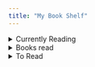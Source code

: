 ```yaml
---
title: "My Book Shelf"
---
```

<section>
<details class="tree-nav__item is-expandable">
<summary class="tree-nav__item-title"> Currently Reading </summary> 
   
      <details class="tree-nav__item is-expandable">
            <summary class="tree-nav__item-title"> Behold the Leviathan: The Unusual Rise of Modern India </summary>

            <ul>
              <li> Author: Saurabh Mukherjee </li>
              <li> Summary: </li>
            </ul>
      </details>

      <details class="tree-nav__item is-expandable">
            <summary class="tree-nav__item-title"> Shoe Dog </summary>

            <ul>
              <li> Author: Phil Knight </li>
              <li> Summary: </li>
            </ul>
      </details>
      
</details>

<details class="tree-nav__item is-expandable">
<summary class="tree-nav__item-title"> Books read </summary>

      <details class="tree-nav__item is-expandable">
            <summary class="tree-nav__item-title"> Ikigai </summary>

            <ul>
              <li> Author </li>
              <li> Summary </li>
            </ul>
      </details>
      <details class="tree-nav__item is-expandable">
            <summary class="tree-nav__item-title"> Show Your Work </summary>

            <ul>
              <li> Author </li>
              <li> Summary </li>
            </ul>
      </details>
       <details class="tree-nav__item is-expandable">
            <summary class="tree-nav__item-title"> Steal Like an Artist </summary>

            <ul>
              <li> Author </li>
              <li> Summary </li>
            </ul>
      </details>
  
</details>

<details class="tree-nav__item is-expandable">
<summary class="tree-nav__item-title"> To Read </summary>
   
      <details class="tree-nav__item is-expandable">
          <summary class="tree-nav__item-title"> 1. Laughable Loves </summary>
      
          <ul>
            <li> Author: Milan Kundera </li>
            <li> Summary: </li>
          </ul>
      </details> 
      
      <details class="tree-nav__item is-expandable">
          <summary class="tree-nav__item-title"> 2. Mourinho: Further Anatomy Of A Winner </summary>
      
          <ul>
            <li> Author: </li>
            <li> Summary: </li>
          </ul>
      </details> 
      
      <details class="tree-nav__item is-expandable">
          <summary class="tree-nav__item-title"> 3. Coaching Beyond </summary>
      
          <ul>
            <li> Author: </li>
            <li> Summary: </li>
          </ul>
      </details> 
      
      <details class="tree-nav__item is-expandable">
          <summary class="tree-nav__item-title"> 4. How To Build A Car </summary>
      
          <ul>
            <li> Author: </li>
            <li> Summary: </li>
          </ul>
      </details> 
      
      <details class="tree-nav__item is-expandable">
          <summary class="tree-nav__item-title"> 5. Total Competition </summary>
      
          <ul>
            <li> Author: </li>
            <li> Summary: </li>
          </ul>
      </details> 
      
      <details class="tree-nav__item is-expandable">
          <summary class="tree-nav__item-title"> 6. Complete Book Of Chess Strategy </summary>
      
          <ul>
            <li> Author: </li>
            <li> Summary: </li>
          </ul>
      </details> 
      
      <details class="tree-nav__item is-expandable">
          <summary class="tree-nav__item-title"> 7. The Mechanic </summary>
      
          <ul>
            <li> Author: </li>
            <li> Summary: </li>
          </ul>
      </details> 
      
      <details class="tree-nav__item is-expandable">
          <summary class="tree-nav__item-title"> 8. Bks Cricket Coaching Manual </summary>
      
          <ul>
            <li> Author: </li>
            <li> Summary: </li>
          </ul>
      </details> 
      
      <details class="tree-nav__item is-expandable">
          <summary class="tree-nav__item-title"> 9. Bowl. Sleep. Repeat </summary>
      
          <ul>
            <li> Author: </li>
            <li> Summary: </li>
          </ul>
      </details> 
      
      <details class="tree-nav__item is-expandable">
          <summary class="tree-nav__item-title"> 10. The Fast Bowler'S Bible </summary>
      
          <ul>
            <li> Author: </li>
            <li> Summary: </li>
          </ul>
      </details> 
      
      <details class="tree-nav__item is-expandable">
          <summary class="tree-nav__item-title"> 11. My Inventions, Autobiography Of Nikola Tesla </summary>
      
          <ul>
            <li> Author: </li>
            <li> Summary: </li>
          </ul>
      </details> 
      
      <details class="tree-nav__item is-expandable">
          <summary class="tree-nav__item-title"> 12. The Theory Of Everything </summary>
      
          <ul>
            <li> Author: </li>
            <li> Summary: </li>
          </ul>
      </details> 
      
      <details class="tree-nav__item is-expandable">
          <summary class="tree-nav__item-title"> 13. Black Holes : The Reith Lectures </summary>
      
          <ul>
            <li> Author: </li>
            <li> Summary: </li>
          </ul>
      </details> 
      
      <details class="tree-nav__item is-expandable">
          <summary class="tree-nav__item-title"> 14. A Brief History Of Time </summary>
      
          <ul>
            <li> Author: </li>
            <li> Summary: </li>
          </ul>
      </details> 
      
      <details class="tree-nav__item is-expandable">
          <summary class="tree-nav__item-title"> 15. Brief Answers To The Big Questions </summary>
      
          <ul>
            <li> Author: </li>
            <li> Summary: </li>
          </ul>
      </details> 
      
      <details class="tree-nav__item is-expandable">
          <summary class="tree-nav__item-title"> 16. The Grand Design </summary>
      
          <ul>
            <li> Author: </li>
            <li> Summary: </li>
          </ul>
      </details> 
      
      <details class="tree-nav__item is-expandable">
          <summary class="tree-nav__item-title"> 17. Brief Answers To The Big Questions </summary>
      
          <ul>
            <li> Author: </li>
            <li> Summary: </li>
          </ul>
      </details> 
      
      <details class="tree-nav__item is-expandable">
          <summary class="tree-nav__item-title"> 18. The Universe In A Nutshell </summary>
      
          <ul>
            <li> Author: </li>
            <li> Summary: </li>
          </ul>
      </details> 
      
      <details class="tree-nav__item is-expandable">
          <summary class="tree-nav__item-title"> 19. The Nature Of Space And Time </summary>
      
          <ul>
            <li> Author: </li>
            <li> Summary: </li>
          </ul>
      </details> 
      
      <details class="tree-nav__item is-expandable">
          <summary class="tree-nav__item-title"> 20. My Brief History </summary>
      
          <ul>
            <li> Author: </li>
            <li> Summary: </li>
          </ul>
      </details> 
      
      <details class="tree-nav__item is-expandable">
          <summary class="tree-nav__item-title"> 21. The World As I See It </summary>
      
          <ul>
            <li> Author: </li>
            <li> Summary: </li>
          </ul>
      </details> 
      
      <details class="tree-nav__item is-expandable">
          <summary class="tree-nav__item-title"> 22. Relativity: The Special And The General Theory </summary>
      
          <ul>
            <li> Author: </li>
            <li> Summary: </li>
          </ul>
      </details> 
      
      <details class="tree-nav__item is-expandable">
          <summary class="tree-nav__item-title"> 23. Ambuja Story </summary>
      
          <ul>
            <li> Author: </li>
            <li> Summary: </li>
          </ul>
      </details> 
      
      <details class="tree-nav__item is-expandable">
          <summary class="tree-nav__item-title"> 24. One Up On Wall Street </summary>
      
          <ul>
            <li> Author: </li>
            <li> Summary: </li>
          </ul>
      </details> 
      
      <details class="tree-nav__item is-expandable">
          <summary class="tree-nav__item-title"> 25. Beating The Street </summary>
      
          <ul>
            <li> Author: </li>
            <li> Summary: </li>
          </ul>
      </details> 
      
      <details class="tree-nav__item is-expandable">
          <summary class="tree-nav__item-title"> 26. The Psychology Of Money </summary>
      
          <ul>
            <li> Author: </li>
            <li> Summary: </li>
          </ul>
      </details> 
      
      <details class="tree-nav__item is-expandable">
          <summary class="tree-nav__item-title"> 27. The Mckinsey Mind </summary>
      
          <ul>
            <li> Author: </li>
            <li> Summary: </li>
          </ul>
      </details> 
      
      <details class="tree-nav__item is-expandable">
          <summary class="tree-nav__item-title"> 28. The Firm </summary>
      
          <ul>
            <li> Author: </li>
            <li> Summary: </li>
          </ul>
      </details> 
      
      <details class="tree-nav__item is-expandable">
          <summary class="tree-nav__item-title"> 29. Bad Blood </summary>
      
          <ul>
            <li> Author: </li>
            <li> Summary: </li>
          </ul>
      </details> 
      
      <details class="tree-nav__item is-expandable">
          <summary class="tree-nav__item-title"> 30. Bottle Of Lies </summary>
      
          <ul>
            <li> Author: </li>
            <li> Summary: </li>
          </ul>
      </details> 
      
      <details class="tree-nav__item is-expandable">
          <summary class="tree-nav__item-title"> 31. Empire Of Pain </summary>
      
          <ul>
            <li> Author: </li>
            <li> Summary: </li>
          </ul>
      </details> 
      
      <details class="tree-nav__item is-expandable">
          <summary class="tree-nav__item-title"> 32. Chip War </summary>
      
          <ul>
            <li> Author: </li>
            <li> Summary: </li>
          </ul>
      </details> 
      
      <details class="tree-nav__item is-expandable">
          <summary class="tree-nav__item-title"> 33. The World For Sale </summary>
      
          <ul>
            <li> Author: </li>
            <li> Summary: </li>
          </ul>
      </details> 
      
      <details class="tree-nav__item is-expandable">
          <summary class="tree-nav__item-title"> 34. How The World Really Works </summary>
      
          <ul>
            <li> Author: </li>
            <li> Summary: </li>
          </ul>
      </details> 
      
      <details class="tree-nav__item is-expandable">
          <summary class="tree-nav__item-title"> 35. Why We Get Sick </summary>
      
          <ul>
            <li> Author: </li>
            <li> Summary: </li>
          </ul>
      </details> 
      
      <details class="tree-nav__item is-expandable">
          <summary class="tree-nav__item-title"> 36. Insurance Company Pricing Secrets Revealed </summary>
      
          <ul>
            <li> Author: </li>
            <li> Summary: </li>
          </ul>
      </details> 
      
      <details class="tree-nav__item is-expandable">
          <summary class="tree-nav__item-title"> 37. Blood And Oil </summary>
      
          <ul>
            <li> Author: </li>
            <li> Summary: </li>
          </ul>
      </details> 
      
      <details class="tree-nav__item is-expandable">
          <summary class="tree-nav__item-title"> 38. Steve Jobs (Pb) </summary>
      
          <ul>
            <li> Author: </li>
            <li> Summary: </li>
          </ul>
      </details> 
      
      <details class="tree-nav__item is-expandable">
          <summary class="tree-nav__item-title"> 39. My Life In Full </summary>
      
          <ul>
            <li> Author: </li>
            <li> Summary: </li>
          </ul>
      </details> 
      
      <details class="tree-nav__item is-expandable">
          <summary class="tree-nav__item-title"> 40. The Mom Test </summary>
      
          <ul>
            <li> Author: </li>
            <li> Summary: </li>
          </ul>
      </details> 
      
      <details class="tree-nav__item is-expandable">
          <summary class="tree-nav__item-title"> 41. Jony Ive </summary>
      
          <ul>
            <li> Author: </li>
            <li> Summary: </li>
          </ul>
      </details> 
      
      <details class="tree-nav__item is-expandable">
          <summary class="tree-nav__item-title"> 42. Insanely Simple </summary>
      
          <ul>
            <li> Author: </li>
            <li> Summary: </li>
          </ul>
      </details> 
      
      <details class="tree-nav__item is-expandable">
          <summary class="tree-nav__item-title"> 43. User Friendly </summary>
      
          <ul>
            <li> Author: </li>
            <li> Summary: </li>
          </ul>
      </details> 
      
      <details class="tree-nav__item is-expandable">
          <summary class="tree-nav__item-title"> 44. Design As Art </summary>
      
          <ul>
            <li> Author: </li>
            <li> Summary: </li>
          </ul>
      </details> 
      
      <details class="tree-nav__item is-expandable">
          <summary class="tree-nav__item-title"> 45. Design Is Storytelling </summary>
      
          <ul>
            <li> Author: </li>
            <li> Summary: </li>
          </ul>
      </details> 
      
      <details class="tree-nav__item is-expandable">
          <summary class="tree-nav__item-title"> 46. Creative Confidence </summary>
      
          <ul>
            <li> Author: </li>
            <li> Summary: </li>
          </ul>
      </details> 
      
      <details class="tree-nav__item is-expandable">
          <summary class="tree-nav__item-title"> 47. The Creative Act </summary>
      
          <ul>
            <li> Author: </li>
            <li> Summary: </li>
          </ul>
      </details> 
      
      <details class="tree-nav__item is-expandable">
          <summary class="tree-nav__item-title"> 48. Actionable Gamification </summary>
      
          <ul>
            <li> Author: </li>
            <li> Summary: </li>
          </ul>
      </details> 
      
      <details class="tree-nav__item is-expandable">
          <summary class="tree-nav__item-title"> 49. Never Too Big To Fail (Hb) </summary>
      
          <ul>
            <li> Author: </li>
            <li> Summary: </li>
          </ul>
      </details> 
      
      <details class="tree-nav__item is-expandable">
          <summary class="tree-nav__item-title"> 50. Pandemonium </summary>
      
          <ul>
            <li> Author: </li>
            <li> Summary: </li>
          </ul>
      </details> 
      
      <details class="tree-nav__item is-expandable">
          <summary class="tree-nav__item-title"> 51. I Do What I Do </summary>
      
          <ul>
            <li> Author: </li>
            <li> Summary: </li>
          </ul>
      </details> 
      
      <details class="tree-nav__item is-expandable">
          <summary class="tree-nav__item-title"> 52. Debrief To Win </summary>
      
          <ul>
            <li> Author: </li>
            <li> Summary: </li>
          </ul>
      </details> 
      
      <details class="tree-nav__item is-expandable">
          <summary class="tree-nav__item-title"> 53. Why I Am Paying More </summary>
      
          <ul>
            <li> Author: </li>
            <li> Summary: </li>
          </ul>
      </details> 
      
      <details class="tree-nav__item is-expandable">
          <summary class="tree-nav__item-title"> 54. Range </summary>
      
          <ul>
            <li> Author: </li>
            <li> Summary: </li>
          </ul>
      </details> 
      
      <details class="tree-nav__item is-expandable">
          <summary class="tree-nav__item-title"> 55. The Paradox Of Choice </summary>
      
          <ul>
            <li> Author: </li>
            <li> Summary: </li>
          </ul>
      </details> 
      
      <details class="tree-nav__item is-expandable">
          <summary class="tree-nav__item-title"> 56. The India Way: Strategies For An Uncertain World </summary>
      
          <ul>
            <li> Author: </li>
            <li> Summary: </li>
          </ul>
      </details> 
      
      <details class="tree-nav__item is-expandable">
          <summary class="tree-nav__item-title"> 57. A New Idea Of India </summary>
      
          <ul>
            <li> Author: </li>
            <li> Summary: </li>
          </ul>
      </details> 
      
      <details class="tree-nav__item is-expandable">
          <summary class="tree-nav__item-title"> 58. Bad Money </summary>
      
          <ul>
            <li> Author: </li>
            <li> Summary: </li>
          </ul>
      </details> 
      
      <details class="tree-nav__item is-expandable">
          <summary class="tree-nav__item-title"> 59. The Deficit Myth </summary>
      
          <ul>
            <li> Author: </li>
            <li> Summary: </li>
          </ul>
      </details> 
      
      <details class="tree-nav__item is-expandable">
          <summary class="tree-nav__item-title"> 60. Economist In The Real World, An </summary>
      
          <ul>
            <li> Author: </li>
            <li> Summary: </li>
          </ul>
      </details> 
      
      <details class="tree-nav__item is-expandable">
          <summary class="tree-nav__item-title"> 61. Poor Economics </summary>
      
          <ul>
            <li> Author: </li>
            <li> Summary: </li>
          </ul>
      </details> 
      
      <details class="tree-nav__item is-expandable">
          <summary class="tree-nav__item-title"> 62. Good Economics For Hard Times </summary>
      
          <ul>
            <li> Author: </li>
            <li> Summary: </li>
          </ul>
      </details> 
      
      <details class="tree-nav__item is-expandable">
          <summary class="tree-nav__item-title"> 63. The Wealth Of Nations </summary>
      
          <ul>
            <li> Author: </li>
            <li> Summary: </li>
          </ul>
      </details> 
      
      <details class="tree-nav__item is-expandable">
          <summary class="tree-nav__item-title"> 64. The Third Pillar </summary>
      
          <ul>
            <li> Author: </li>
            <li> Summary: </li>
          </ul>
      </details> 
      
      <details class="tree-nav__item is-expandable">
          <summary class="tree-nav__item-title"> 65. Method In The Madness </summary>
      
          <ul>
            <li> Author: </li>
            <li> Summary: </li>
          </ul>
      </details> 
      
      <details class="tree-nav__item is-expandable">
          <summary class="tree-nav__item-title"> 66. Getting India Back On Track </summary>
      
          <ul>
            <li> Author: </li>
            <li> Summary: </li>
          </ul>
      </details> 
      
      <details class="tree-nav__item is-expandable">
          <summary class="tree-nav__item-title"> 67. Indian Constitution </summary>
      
          <ul>
            <li> Author: </li>
            <li> Summary: </li>
          </ul>
      </details> 
      
      <details class="tree-nav__item is-expandable">
          <summary class="tree-nav__item-title"> 68. Winner Takes All </summary>
      
          <ul>
            <li> Author: </li>
            <li> Summary: </li>
          </ul>
      </details> 
      
      <details class="tree-nav__item is-expandable">
          <summary class="tree-nav__item-title"> 69. The Education Of An Idealist </summary>
      
          <ul>
            <li> Author: </li>
            <li> Summary: </li>
          </ul>
      </details> 
      
      <details class="tree-nav__item is-expandable">
          <summary class="tree-nav__item-title"> 70. The Economist S Hour </summary>
      
          <ul>
            <li> Author: </li>
            <li> Summary: </li>
          </ul>
      </details> 
      
      <details class="tree-nav__item is-expandable">
          <summary class="tree-nav__item-title"> 71. Has China Won </summary>
      
          <ul>
            <li> Author: </li>
            <li> Summary: </li>
          </ul>
      </details> 
      
      <details class="tree-nav__item is-expandable">
          <summary class="tree-nav__item-title"> 72. The Brussels Effect </summary>
      
          <ul>
            <li> Author: </li>
            <li> Summary: </li>
          </ul>
      </details> 
      
      <details class="tree-nav__item is-expandable">
          <summary class="tree-nav__item-title"> 73. The Hell Of Good Intentions </summary>
      
          <ul>
            <li> Author: </li>
            <li> Summary: </li>
          </ul>
      </details> 
      
      <details class="tree-nav__item is-expandable">
          <summary class="tree-nav__item-title"> 74. Choices: Inside The Making Of Indian Foreign Policy </summary>
      
          <ul>
            <li> Author: </li>
            <li> Summary: </li>
          </ul>
      </details> 
      
      <details class="tree-nav__item is-expandable">
          <summary class="tree-nav__item-title"> 75. India That Is Bharat </summary>
      
          <ul>
            <li> Author: </li>
            <li> Summary: </li>
          </ul>
      </details> 
      
      <details class="tree-nav__item is-expandable">
          <summary class="tree-nav__item-title"> 76. Principles </summary>
      
          <ul>
            <li> Author: </li>
            <li> Summary: </li>
          </ul>
      </details> 
      
      <details class="tree-nav__item is-expandable">
          <summary class="tree-nav__item-title"> 77. Atomic Habits </summary>
      
          <ul>
            <li> Author: </li>
            <li> Summary: </li>
          </ul>
      </details> 
      
      <details class="tree-nav__item is-expandable">
          <summary class="tree-nav__item-title"> 78. Factfulness </summary>
      
          <ul>
            <li> Author: </li>
            <li> Summary: </li>
          </ul>
      </details> 
      
      <details class="tree-nav__item is-expandable">
          <summary class="tree-nav__item-title"> 79. Thinking, Fast & Slow </summary>
      
          <ul>
            <li> Author: </li>
            <li> Summary: </li>
          </ul>
      </details> 
      
      <details class="tree-nav__item is-expandable">
          <summary class="tree-nav__item-title"> 80. Trillion Dollar Coach </summary>
      
          <ul>
            <li> Author: </li>
            <li> Summary: </li>
          </ul>
      </details> 
      
      <details class="tree-nav__item is-expandable">
          <summary class="tree-nav__item-title"> 81. Freedom From The Known </summary>
      
          <ul>
            <li> Author: </li>
            <li> Summary: </li>
          </ul>
      </details> 
      
      <details class="tree-nav__item is-expandable">
          <summary class="tree-nav__item-title"> 82. Think On These Things </summary>
      
          <ul>
            <li> Author: </li>
            <li> Summary: </li>
          </ul>
      </details> 
      
      <details class="tree-nav__item is-expandable">
          <summary class="tree-nav__item-title"> 83. Eat That Frog </summary>
      
          <ul>
            <li> Author: </li>
            <li> Summary: </li>
          </ul>
      </details> 
      
      <details class="tree-nav__item is-expandable">
          <summary class="tree-nav__item-title"> 84. How To Win Friends And Influence People </summary>
      
          <ul>
            <li> Author: </li>
            <li> Summary: </li>
          </ul>
      </details> 
      
      <details class="tree-nav__item is-expandable">
          <summary class="tree-nav__item-title"> 85. Inner Engineering </summary>
      
          <ul>
            <li> Author: </li>
            <li> Summary: </li>
          </ul>
      </details> 
      
      <details class="tree-nav__item is-expandable">
          <summary class="tree-nav__item-title"> 86. Rich Dad Poor Dad </summary>
      
          <ul>
            <li> Author: </li>
            <li> Summary: </li>
          </ul>
      </details> 
      
      <details class="tree-nav__item is-expandable">
          <summary class="tree-nav__item-title"> 87. Ikigai </summary>
      
          <ul>
            <li> Author: </li>
            <li> Summary: </li>
          </ul>
      </details> 
      
      <details class="tree-nav__item is-expandable">
          <summary class="tree-nav__item-title"> 88. The Hidden Hindu </summary>
      
          <ul>
            <li> Author: </li>
            <li> Summary: </li>
          </ul>
      </details> 
      
      <details class="tree-nav__item is-expandable">
          <summary class="tree-nav__item-title"> 89. The Butterfly Effect </summary>
      
          <ul>
            <li> Author: </li>
            <li> Summary: </li>
          </ul>
      </details> 
      
      <details class="tree-nav__item is-expandable">
          <summary class="tree-nav__item-title"> 90. 4 Hour Work Week </summary>
      
          <ul>
            <li> Author: </li>
            <li> Summary: </li>
          </ul>
      </details> 
      
      <details class="tree-nav__item is-expandable">
          <summary class="tree-nav__item-title"> 91. The 7 Habits Of Highly Effective People </summary>
      
          <ul>
            <li> Author: </li>
            <li> Summary: </li>
          </ul>
      </details> 
      
      <details class="tree-nav__item is-expandable">
          <summary class="tree-nav__item-title"> 92. Not Today: The 9 Habits Of Extreme Productivity </summary>
      
          <ul>
            <li> Author: </li>
            <li> Summary: </li>
          </ul>
      </details> 
      
      <details class="tree-nav__item is-expandable">
          <summary class="tree-nav__item-title"> 93. So Good They Can'T Ignore You: </summary>
      
          <ul>
            <li> Author: </li>
            <li> Summary: </li>
          </ul>
      </details> 
      
      <details class="tree-nav__item is-expandable">
          <summary class="tree-nav__item-title"> 94. Deep Work </summary>
      
          <ul>
            <li> Author: </li>
            <li> Summary: </li>
          </ul>
      </details> 
      
      <details class="tree-nav__item is-expandable">
          <summary class="tree-nav__item-title"> 95. Exotic Engineer Entrepreneur </summary>
      
          <ul>
            <li> Author: </li>
            <li> Summary: </li>
          </ul>
      </details> 
      
      <details class="tree-nav__item is-expandable">
          <summary class="tree-nav__item-title"> 96. Thousand Splendid Suns </summary>
      
          <ul>
            <li> Author: </li>
            <li> Summary: </li>
          </ul>
      </details> 
      
      <details class="tree-nav__item is-expandable">
          <summary class="tree-nav__item-title"> 97. Siddhartha By Hermann Hesse </summary>
      
          <ul>
            <li> Author: </li>
            <li> Summary: </li>
          </ul>
      </details> 
      
      <details class="tree-nav__item is-expandable">
          <summary class="tree-nav__item-title"> 98. Complete Adventures Of Feluda Vol.1 </summary>
      
          <ul>
            <li> Author: </li>
            <li> Summary: </li>
          </ul>
      </details> 
      
      <details class="tree-nav__item is-expandable">
          <summary class="tree-nav__item-title"> 99. Complete Adventures Of Feluda Vol.2 </summary>
      
          <ul>
            <li> Author: </li>
            <li> Summary: </li>
          </ul>
      </details> 
      
      <details class="tree-nav__item is-expandable">
          <summary class="tree-nav__item-title"> 100. Collected Short Stories </summary>
      
          <ul>
            <li> Author: </li>
            <li> Summary: </li>
          </ul>
      </details> 
      
      <details class="tree-nav__item is-expandable">
          <summary class="tree-nav__item-title"> 101. It Ends With Us </summary>
      
          <ul>
            <li> Author: </li>
            <li> Summary: </li>
          </ul>
      </details> 
      
      <details class="tree-nav__item is-expandable">
          <summary class="tree-nav__item-title"> 102. The Love Hypothesis </summary>
      
          <ul>
            <li> Author: </li>
            <li> Summary: </li>
          </ul>
      </details> 
      
      <details class="tree-nav__item is-expandable">
          <summary class="tree-nav__item-title"> 103. Red White Royal Blue </summary>
      
          <ul>
            <li> Author: </li>
            <li> Summary: </li>
          </ul>
      </details> 
      
      <details class="tree-nav__item is-expandable">
          <summary class="tree-nav__item-title"> 104. Elenor And Park </summary>
      
          <ul>
            <li> Author: </li>
            <li> Summary: </li>
          </ul>
      </details> 
      
      <details class="tree-nav__item is-expandable">
          <summary class="tree-nav__item-title"> 105. Elenor And Park </summary>
      
          <ul>
            <li> Author: </li>
            <li> Summary: </li>
          </ul>
      </details> 
      
      <details class="tree-nav__item is-expandable">
          <summary class="tree-nav__item-title"> 106. A Man Called Ove </summary>
      
          <ul>
            <li> Author: </li>
            <li> Summary: </li>
          </ul>
      </details> 
      
      <details class="tree-nav__item is-expandable">
          <summary class="tree-nav__item-title"> 107. Walk To Remember </summary>
      
          <ul>
            <li> Author: </li>
            <li> Summary: </li>
          </ul>
      </details> 
      
      <details class="tree-nav__item is-expandable">
          <summary class="tree-nav__item-title"> 108. November 9: A Novel </summary>
      
          <ul>
            <li> Author: </li>
            <li> Summary: </li>
          </ul>
      </details> 
      
      <details class="tree-nav__item is-expandable">
          <summary class="tree-nav__item-title"> 109. Love Story By Erich Segal </summary>
      
          <ul>
            <li> Author: </li>
            <li> Summary: </li>
          </ul>
      </details> 
      
      <details class="tree-nav__item is-expandable">
          <summary class="tree-nav__item-title"> 110. It Starts With Us </summary>
      
          <ul>
            <li> Author: </li>
            <li> Summary: </li>
          </ul>
      </details> 
      
      <details class="tree-nav__item is-expandable">
          <summary class="tree-nav__item-title"> 111. It Ends With Us </summary>
      
          <ul>
            <li> Author: </li>
            <li> Summary: </li>
          </ul>
      </details> 
      
      <details class="tree-nav__item is-expandable">
          <summary class="tree-nav__item-title"> 112. The Notebook: The Love Story To End All Love Stories </summary>
      
          <ul>
            <li> Author: </li>
            <li> Summary: </li>
          </ul>
      </details> 
      
      <details class="tree-nav__item is-expandable">
          <summary class="tree-nav__item-title"> 113. The Spanish Love Deception </summary>
      
          <ul>
            <li> Author: </li>
            <li> Summary: </li>
          </ul>
      </details> 
      
      <details class="tree-nav__item is-expandable">
          <summary class="tree-nav__item-title"> 114. The American Roommate Experiment </summary>
      
          <ul>
            <li> Author: </li>
            <li> Summary: </li>
          </ul>
      </details> 
      
      <details class="tree-nav__item is-expandable">
          <summary class="tree-nav__item-title"> 115. The Love Hypothesis </summary>
      
          <ul>
            <li> Author: </li>
            <li> Summary: </li>
          </ul>
      </details> 
      
      <details class="tree-nav__item is-expandable">
          <summary class="tree-nav__item-title"> 116. Twisted Love By Ana Huang </summary>
      
          <ul>
            <li> Author: </li>
            <li> Summary: </li>
          </ul>
      </details> 
      
      <details class="tree-nav__item is-expandable">
          <summary class="tree-nav__item-title"> 117. Twisted Games By Ana Huang </summary>
      
          <ul>
            <li> Author: </li>
            <li> Summary: </li>
          </ul>
      </details> 
      
      <details class="tree-nav__item is-expandable">
          <summary class="tree-nav__item-title"> 118. Twisted Hate By Ana Huang </summary>
      
          <ul>
            <li> Author: </li>
            <li> Summary: </li>
          </ul>
      </details> 
      
      <details class="tree-nav__item is-expandable">
          <summary class="tree-nav__item-title"> 119. Twisted Lies By Ana Huang </summary>
      
          <ul>
            <li> Author: </li>
            <li> Summary: </li>
          </ul>
      </details> 
      
      <details class="tree-nav__item is-expandable">
          <summary class="tree-nav__item-title"> 120. The Off Limits Rule </summary>
      
          <ul>
            <li> Author: </li>
            <li> Summary: </li>
          </ul>
      </details> 
      
      <details class="tree-nav__item is-expandable">
          <summary class="tree-nav__item-title"> 121. Icebreaker </summary>
      
          <ul>
            <li> Author: </li>
            <li> Summary: </li>
          </ul>
      </details> 
      
      <details class="tree-nav__item is-expandable">
          <summary class="tree-nav__item-title"> 122. Wildfire: A Novel </summary>
      
          <ul>
            <li> Author: </li>
            <li> Summary: </li>
          </ul>
      </details> 
      
      <details class="tree-nav__item is-expandable">
          <summary class="tree-nav__item-title"> 123. Fangirl </summary>
      
          <ul>
            <li> Author: </li>
            <li> Summary: </li>
          </ul>
      </details> 
      
      <details class="tree-nav__item is-expandable">
          <summary class="tree-nav__item-title"> 124. Final Offer </summary>
      
          <ul>
            <li> Author: </li>
            <li> Summary: </li>
          </ul>
      </details> 
      
      <details class="tree-nav__item is-expandable">
          <summary class="tree-nav__item-title"> 125. A Million Kisses In Your Lifetime </summary>
      
          <ul>
            <li> Author: </li>
            <li> Summary: </li>
          </ul>
      </details> 
      
      <details class="tree-nav__item is-expandable">
          <summary class="tree-nav__item-title"> 126. The Cheat Sheet </summary>
      
          <ul>
            <li> Author: </li>
            <li> Summary: </li>
          </ul>
      </details> 
      
      <details class="tree-nav__item is-expandable">
          <summary class="tree-nav__item-title"> 127. Love Theoretically </summary>
      
          <ul>
            <li> Author: </li>
            <li> Summary: </li>
          </ul>
      </details> 
      
      <details class="tree-nav__item is-expandable">
          <summary class="tree-nav__item-title"> 128. Love On The Brain </summary>
      
          <ul>
            <li> Author: </li>
            <li> Summary: </li>
          </ul>
      </details> 
      
      <details class="tree-nav__item is-expandable">
          <summary class="tree-nav__item-title"> 129. Hook, Line, And Sinker </summary>
      
          <ul>
            <li> Author: </li>
            <li> Summary: </li>
          </ul>
      </details> 
      
      <details class="tree-nav__item is-expandable">
          <summary class="tree-nav__item-title"> 130. The Hating Game: </summary>
      
          <ul>
            <li> Author: </li>
            <li> Summary: </li>
          </ul>
      </details> 
      
      <details class="tree-nav__item is-expandable">
          <summary class="tree-nav__item-title"> 131. How To Not Die Alone </summary>
      
          <ul>
            <li> Author: </li>
            <li> Summary: </li>
          </ul>
      </details> 
      
      <details class="tree-nav__item is-expandable">
          <summary class="tree-nav__item-title"> 132. Wish I Could Tell You </summary>
      
          <ul>
            <li> Author: </li>
            <li> Summary: </li>
          </ul>
      </details> 
      
      <details class="tree-nav__item is-expandable">
          <summary class="tree-nav__item-title"> 133. Be My Perfect Ending </summary>
      
          <ul>
            <li> Author: </li>
            <li> Summary: </li>
          </ul>
      </details> 
      
      <details class="tree-nav__item is-expandable">
          <summary class="tree-nav__item-title"> 134. Write Me A Love Story </summary>
      
          <ul>
            <li> Author: </li>
            <li> Summary: </li>
          </ul>
      </details> 
      
      <details class="tree-nav__item is-expandable">
          <summary class="tree-nav__item-title"> 135. Cross Your Heart, Take My Name </summary>
      
          <ul>
            <li> Author: </li>
            <li> Summary: </li>
          </ul>
      </details> 
      
      <details class="tree-nav__item is-expandable">
          <summary class="tree-nav__item-title"> 136. One Arranged Murder </summary>
      
          <ul>
            <li> Author: </li>
            <li> Summary: </li>
          </ul>
      </details> 
      
      <details class="tree-nav__item is-expandable">
          <summary class="tree-nav__item-title"> 137. Something I Never Told You </summary>
      
          <ul>
            <li> Author: </li>
            <li> Summary: </li>
          </ul>
      </details> 
      
      <details class="tree-nav__item is-expandable">
          <summary class="tree-nav__item-title"> 138. You Only Live Once </summary>
      
          <ul>
            <li> Author: </li>
            <li> Summary: </li>
          </ul>
      </details> 
      
      <details class="tree-nav__item is-expandable">
          <summary class="tree-nav__item-title"> 139. Ugly Love </summary>
      
          <ul>
            <li> Author: </li>
            <li> Summary: </li>
          </ul>
      </details> 
      
      <details class="tree-nav__item is-expandable">
          <summary class="tree-nav__item-title"> 140. After Perfect By Maan Gabriel </summary>
      
          <ul>
            <li> Author: </li>
            <li> Summary: </li>
          </ul>
      </details> 
      
      <details class="tree-nav__item is-expandable">
          <summary class="tree-nav__item-title"> 141. Fake It Till You Bake It By Jamie Wesley </summary>
      
          <ul>
            <li> Author: </li>
            <li> Summary: </li>
          </ul>
      </details> 
      
      <details class="tree-nav__item is-expandable">
          <summary class="tree-nav__item-title"> 142. Archer’S Voice By Mia Sheridan </summary>
      
          <ul>
            <li> Author: </li>
            <li> Summary: </li>
          </ul>
      </details> 
      
      <details class="tree-nav__item is-expandable">
          <summary class="tree-nav__item-title"> 143. Things We Hide From The Light </summary>
      
          <ul>
            <li> Author: </li>
            <li> Summary: </li>
          </ul>
      </details> 
      
      <details class="tree-nav__item is-expandable">
          <summary class="tree-nav__item-title"> 144. Things We Hide From The Light </summary>
      
          <ul>
            <li> Author: </li>
            <li> Summary: </li>
          </ul>
      </details> 
      
      <details class="tree-nav__item is-expandable">
          <summary class="tree-nav__item-title"> 145. Things We Never Got Over </summary>
      
          <ul>
            <li> Author: </li>
            <li> Summary: </li>
          </ul>
      </details> 
      
      <details class="tree-nav__item is-expandable">
          <summary class="tree-nav__item-title"> 146. You'Ve Reached Sam: </summary>
      
          <ul>
            <li> Author: </li>
            <li> Summary: </li>
          </ul>
      </details> 
      
      <details class="tree-nav__item is-expandable">
          <summary class="tree-nav__item-title"> 147. The Fine Print By Lauren Asher </summary>
      
          <ul>
            <li> Author: </li>
            <li> Summary: </li>
          </ul>
      </details> 
      
      <details class="tree-nav__item is-expandable">
          <summary class="tree-nav__item-title"> 148. I Think I Love You </summary>
      
          <ul>
            <li> Author: </li>
            <li> Summary: </li>
          </ul>
      </details> 
      
      <details class="tree-nav__item is-expandable">
          <summary class="tree-nav__item-title"> 149. I Too Had A Love Story </summary>
      
          <ul>
            <li> Author: </li>
            <li> Summary: </li>
          </ul>
      </details> 
      
      <details class="tree-nav__item is-expandable">
          <summary class="tree-nav__item-title"> 150. Can Love Happen Twice ? </summary>
      
          <ul>
            <li> Author: </li>
            <li> Summary: </li>
          </ul>
      </details> 
      
      <details class="tree-nav__item is-expandable">
          <summary class="tree-nav__item-title"> 151. A Thousand Boy Kisses By Tillie Cole </summary>
      
          <ul>
            <li> Author: </li>
            <li> Summary: </li>
          </ul>
      </details> 
      
      <details class="tree-nav__item is-expandable">
          <summary class="tree-nav__item-title"> 152. Night Road </summary>
      
          <ul>
            <li> Author: </li>
            <li> Summary: </li>
          </ul>
      </details> 
      
      <details class="tree-nav__item is-expandable">
          <summary class="tree-nav__item-title"> 153. Redeeming Love </summary>
      
          <ul>
            <li> Author: </li>
            <li> Summary: </li>
          </ul>
      </details> 
      
      <details class="tree-nav__item is-expandable">
          <summary class="tree-nav__item-title"> 154. Between Shades Of Gray </summary>
      
          <ul>
            <li> Author: </li>
            <li> Summary: </li>
          </ul>
      </details> 
      
      <details class="tree-nav__item is-expandable">
          <summary class="tree-nav__item-title"> 155. Love And Other Words </summary>
      
          <ul>
            <li> Author: </li>
            <li> Summary: </li>
          </ul>
      </details> 
      
      <details class="tree-nav__item is-expandable">
          <summary class="tree-nav__item-title"> 156. The Summer I Turned Pretty By Jenny Han </summary>
      
          <ul>
            <li> Author: </li>
            <li> Summary: </li>
          </ul>
      </details> 
      
      <details class="tree-nav__item is-expandable">
          <summary class="tree-nav__item-title"> 157. The French Gardener </summary>
      
          <ul>
            <li> Author: </li>
            <li> Summary: </li>
          </ul>
      </details> 
      
      <details class="tree-nav__item is-expandable">
          <summary class="tree-nav__item-title"> 158. Punk 57 </summary>
      
          <ul>
            <li> Author: </li>
            <li> Summary: </li>
          </ul>
      </details> 
      
      <details class="tree-nav__item is-expandable">
          <summary class="tree-nav__item-title"> 159. Boyfriend Material </summary>
      
          <ul>
            <li> Author: </li>
            <li> Summary: </li>
          </ul>
      </details> 

      <details class="tree-nav__item is-expandable">
          <summary class="tree-nav__item-title"> 160. How to Be the Love You Seek: Break Cycles, Find Peace, and Heal Your Relationships </summary>
      
          <ul>
            <li> Author: Nicole LePera </li>
            <li> Summary: </li>
          </ul>
      </details> 

      <details class="tree-nav__item is-expandable">
          <summary class="tree-nav__item-title"> 161. How to Do the Work: Recognize Your Patterns, Heal from Your Past, and Create Your Self  </summary>
      
          <ul>
            <li> Author: Nicole LePera </li>
            <li> Summary: </li>
          </ul>
      </details> 

      <details class="tree-nav__item is-expandable">
          <summary class="tree-nav__item-title"> 162. How to Meet Your Self: The Workbook for Self-Discovery </summary>
      
          <ul>
            <li> Author: Nicole LePera </li>
            <li> Summary: </li>
          </ul>
      </details> 
    

</details>
</section>
